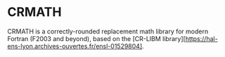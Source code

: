 CRMATH
======

CRMATH is a correctly-rounded replacement math library for modern Fortran (F2003 and beyond), based on the [CR-LIBM library][https://hal-ens-lyon.archives-ouvertes.fr/ensl-01529804].
